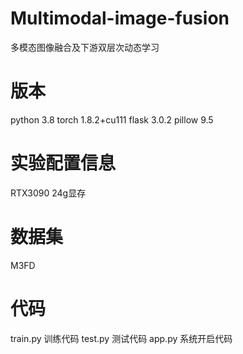 # Multimodal-image-fusion
多模态图像融合及下游双层次动态学习

# 版本
python 3.8
torch 1.8.2+cu111
flask 3.0.2
pillow 9.5

# 实验配置信息
RTX3090 24g显存

# 数据集
M3FD

# 代码
train.py  训练代码
test.py  测试代码
app.py  系统开启代码

